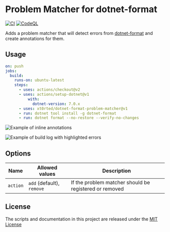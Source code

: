 # Problem Matcher for dotnet-format

[![CI](https://github.com/xt0rted/dotnet-format-problem-matcher/actions/workflows/ci.yml/badge.svg?branch=main)](https://github.com/xt0rted/dotnet-format-problem-matcher/actions/workflows/ci.yml)
[![CodeQL](https://github.com/xt0rted/dotnet-format-problem-matcher/actions/workflows/codeql-analysis.yml/badge.svg?branch=main)](https://github.com/xt0rted/dotnet-format-problem-matcher/actions/workflows/codeql-analysis.yml)


Adds a problem matcher that will detect errors from [dotnet-format](https://github.com/dotnet/format) and create annotations for them.

## Usage

```yml
on: push
jobs:
  build:
    runs-on: ubuntu-latest
    steps:
      - uses: actions/checkout@v2
      - uses: actions/setup-dotnet@v1
          with:
            dotnet-version: 7.0.x
      - uses: xt0rted/dotnet-format-problem-matcher@v1
      - run: dotnet tool install -g dotnet-format
      - run: dotnet format --no-restore --verify-no-changes
```

![Example of inline annotations](docs/annotations.png)

![Example of build log with highlighted errors](docs/build-log.png)

## Options

Name | Allowed values | Description
-- | -- | --
`action` | `add` (default), `remove` | If the problem matcher should be registered or removed

## License

The scripts and documentation in this project are released under the [MIT License](LICENSE)
 